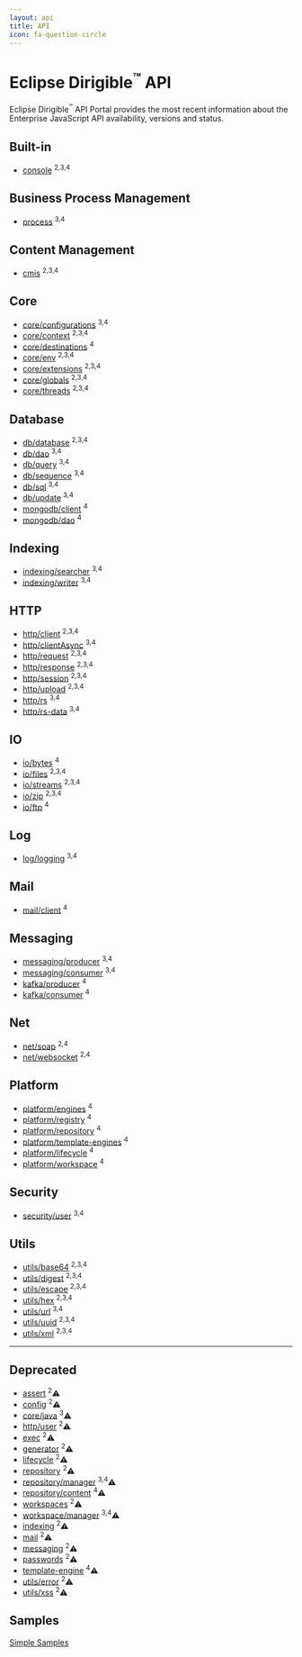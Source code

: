 ```yaml
---
layout: api
title: API
icon: fa-question-circle
---
```


Eclipse Dirigible<sup>&trade;</sup> API
===

Eclipse Dirigible<sup>&trade;</sup> API Portal provides the most recent information about the Enterprise JavaScript API availability, versions and status.


Built-in
---

* [console](console.html) <sup>2,</sup><sup>3,</sup><sup>4</sup>

Business Process Management
---

* [process](bpm_process.html) <sup>3,</sup><sup>4</sup>


Content Management
---

* [cmis](cmis.html) <sup>2,</sup><sup>3,</sup><sup>4</sup>


Core
---

* [core/configurations](core_configurations.html) <sup>3,</sup><sup>4</sup>
* [core/context](core_context.html) <sup>2,</sup><sup>3,</sup><sup>4</sup>
* [core/destinations](core_destinations.html) <sup>4</sup>
* [core/env](core_env.html) <sup>2,</sup><sup>3,</sup><sup>4</sup>
* [core/extensions](core_extensions.html) <sup>2,</sup><sup>3,</sup><sup>4</sup>
* [core/globals](core_globals.html) <sup>2,</sup><sup>3,</sup><sup>4</sup>
* [core/threads](core_threads.html) <sup>2,</sup><sup>3,</sup><sup>4</sup>

Database
---

* [db/database](database.html) <sup>2,</sup><sup>3,</sup><sup>4</sup>
* [db/dao](database_dao.html) <sup>3,</sup><sup>4</sup>
* [db/query](database_query.html) <sup>3,</sup><sup>4</sup>
* [db/sequence](database_sequence.html) <sup>3,</sup><sup>4</sup>
* [db/sql](database_sql.html) <sup>3,</sup><sup>4</sup>
* [db/update](database_update.html) <sup>3,</sup><sup>4</sup>
* [mongodb/client](mongodb_client.html) <sup>4</sup>
* [mongodb/dao](mongodb_dao.html) <sup>4</sup>


Indexing
---

* [indexing/searcher](indexing_searcher.html) <sup>3,</sup><sup>4</sup>
* [indexing/writer](indexing_writer.html) <sup>3,</sup><sup>4</sup>


HTTP
---

* [http/client](http_client.html) <sup>2,</sup><sup>3,</sup><sup>4</sup>
* [http/clientAsync](http_client_async.html) <sup>3,</sup><sup>4</sup>
* [http/request](http_request.html) <sup>2,</sup><sup>3,</sup><sup>4</sup>
* [http/response](http_response.html) <sup>2,</sup><sup>3,</sup><sup>4</sup>
* [http/session](http_session.html) <sup>2,</sup><sup>3,</sup><sup>4</sup>
* [http/upload](http_upload.html) <sup>2,</sup><sup>3,</sup><sup>4</sup>
* [http/rs](http_rs.html) <sup>3,</sup><sup>4</sup>
* [http/rs-data](http_rs-data.html) <sup>3,</sup><sup>4</sup>


IO
---

* [io/bytes](io_bytes.html) <sup>4</sup>
* [io/files](io_files.html) <sup>2,</sup><sup>3,</sup><sup>4</sup>
* [io/streams](io_streams.html) <sup>2,</sup><sup>3,</sup><sup>4</sup>
* [io/zip](io_zip.html) <sup>2,</sup><sup>3,</sup><sup>4</sup>
* [io/ftp](io_ftp.html) <sup>4</sup>


Log
---

* [log/logging](log_logging.html) <sup>3,</sup><sup>4</sup>

Mail
---

* [mail/client](mail_client.html) <sup>4</sup>

Messaging
---

* [messaging/producer](messaging_producer.html) <sup>3,</sup><sup>4</sup>
* [messaging/consumer](messaging_consumer.html) <sup>3,</sup><sup>4</sup>
* [kafka/producer](kafka_producer.html) <sup>4</sup>
* [kafka/consumer](kafka_consumer.html) <sup>4</sup>


Net
---

* [net/soap](net_soap.html) <sup>2,</sup><sup>4</sup>
* [net/websocket](net_websocket.html) <sup>2,</sup><sup>4</sup>

Platform
---

* [platform/engines](platform_engines.html) <sup>4</sup>
* [platform/registry](platform_registry.html) <sup>4</sup>
* [platform/repository](platform_repository.html) <sup>4</sup>
* [platform/template-engines](platform_template-engines.html) <sup>4</sup>
* [platform/lifecycle](platform_lifecycle.html) <sup>4</sup>
* [platform/workspace](platform_workspace.html) <sup>4</sup>

Security
---

* [security/user](security_user.html) <sup>3,</sup><sup>4</sup>


Utils
---

* [utils/base64](utils_base64.html) <sup>2,</sup><sup>3,</sup><sup>4</sup>
* [utils/digest](utils_digest.html) <sup>2,</sup><sup>3,</sup><sup>4</sup>
* [utils/escape](utils_error.html) <sup>2,</sup><sup>3,</sup><sup>4</sup>
* [utils/hex](utils_hex.html) <sup>2,</sup><sup>3,</sup><sup>4</sup>
* [utils/url](utils_url.html) <sup>3,</sup><sup>4</sup>
* [utils/uuid](utils_uuid.html) <sup>2,</sup><sup>3,</sup><sup>4</sup>
* [utils/xml](utils_xml.html) <sup>2,</sup><sup>3,</sup><sup>4</sup>


---

Deprecated
---

* [assert](core_assert.html) <sup>2</sup>⚠
* [config](core_config.html) <sup>2</sup>⚠
* [core/java](core_java.html) <sup>3</sup>⚠
* [http/user](http_user.html) <sup>2</sup>⚠
* [exec](exec.html) <sup>2</sup>⚠
* [generator](generator.html) <sup>2</sup>⚠
* [lifecycle](lifecycle.html) <sup>2</sup>⚠
* [repository](repository.html) <sup>2</sup>⚠
* [repository/manager](repository_manager.html) <sup>3,</sup><sup>4</sup>⚠
* [repository/content](repository_content.html) <sup>4</sup>⚠
* [workspaces](workspaces.html) <sup>2</sup>⚠
* [workspace/manager](workspace_manager.html) <sup>3,</sup><sup>4</sup>⚠
* [indexing](indexing.html) <sup>2</sup>⚠
* [mail](mail.html) <sup>2</sup>⚠
* [messaging](messaging.html) <sup>2</sup>⚠
* [passwords](passwords.html) <sup>2</sup>⚠
* [template-engine](core_template-engine.html) <sup>4</sup>⚠
* [utils/error](utils_error.html) <sup>2</sup>⚠
* [utils/xss](utils_xss.html) <sup>2</sup>⚠

Samples
---

[Simple Samples](../samples/index.html)

